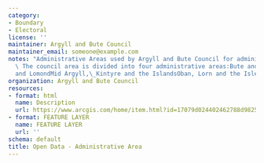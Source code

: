 ```yaml
---
category:
- Boundary
- Electoral
license: ''
maintainer: Argyll and Bute Council
maintainer_email: someone@example.com
notes: "Administrative Areas used by Argyll and Bute Council for administering services.\
  \ The council area is divided into four administrative areas:Bute and CowalHelensburgh\_\
  and LomondMid Argyll,\_Kintyre and the IslandsOban, Lorn and the Isles"
organization: Argyll and Bute Council
resources:
- format: html
  name: Description
  url: https://www.arcgis.com/home/item.html?id=17079d024402462788d9825b6e474da1
- format: FEATURE LAYER
  name: FEATURE LAYER
  url: ''
schema: default
title: Open Data - Administrative Area
---
```

